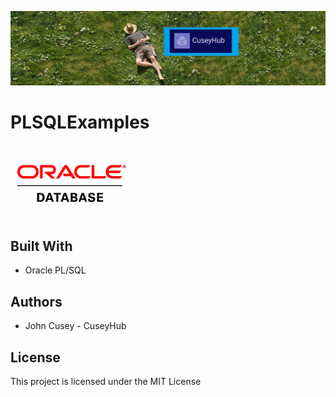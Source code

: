 ![CuseyHub](https://github.com/cusey/ImageForWiki/blob/master/Logos/CuseyHub_Banner_Small.jpg)

# PLSQLExamples   

![Oracle PL/SQL](https://github.com/cusey/ImageForWiki/blob/master/Logos/Oracle.PNG)   

## Built With
* Oracle PL/SQL
  
## Authors
* John Cusey - CuseyHub  

## License   
This project is licensed under the MIT License
